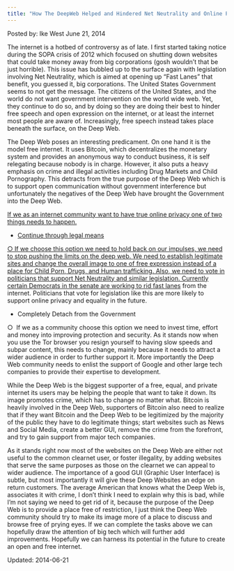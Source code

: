 ```yaml
---
title: "How The DeepWeb Helped and Hindered Net Neutrality and Online Privacy"
---
```


Posted by: Ike West 
<span>June 21, 2014</span>

<p>The internet is a hotbed of controversy as of late. I first started taking notice during the SOPA crisis of 2012 which focused on shutting down websites that could take money away from big corporations (gosh wouldn’t that be just horrible). This issue has bubbled up to the surface again with legislation involving Net Neutrality, which is aimed at opening up “Fast Lanes” that benefit, you guessed it, big corporations. The United States Government seems to not get the message. The citizens of the United States, and the world do not want government intervention on the world wide web. Yet, they continue to do so, and by doing so they are doing their best to hinder free speech and open expression on the internet, or at least the internet most people are aware of. Increasingly, free speech instead takes place beneath the surface, on the Deep Web.</p>
<p>The Deep Web poses an interesting predicament. On one hand it is the model free internet. It uses Bitcoin, which decentralizes the monetary system and provides an anonymous way to conduct business, it is self relegating because nobody is in charge. However, it also puts a heavy emphasis on crime and illegal activities including Drug Markets and Child Pornography. This detracts from the true purpose of the Deep Web which is to support open communication without government interference but unfortunately the negatives of the Deep Web have brought the Government into the Deep Web.</p>
<p><a href="/imgs/2014/06/seized.jpg"/>
<p>If we as an internet community want to have true online privacy one of two things needs to happen.</p>
<ul>
<li>Continue through legal means</li>
</ul>
<p>○ If we choose this option we need to hold back on our impulses, we need to stop pushing the limits on the deep web. We need to establish legitimate sites and change the overall image to one of free expression instead of a place for Child Porn, Drugs, and Human trafficking. Also, we need to vote in politicians that support Net Neutrality and similar legislation. Currently certain Democrats in the senate are working to rid <a href="http://www.washingtonpost.com/blogs/the-switch/wp/2014/06/17/this-new-bill-would-force-the-fcc-to-ban-internet-fast-lanes/">fast lanes</a> from the internet. Politicians that vote for legislation like this are more likely to support online privacy and equality in the future.</p>
<ul>
<li>Completely Detach from the Government</li>
</ul>
<p>○  If we as a community choose this option we need to invest time, effort and money into improving protection and security. As it stands now when you use the Tor browser you resign yourself to having slow speeds and subpar content, this needs to change, mainly because it needs to attract a wider audience in order to further support it. More importantly the Deep Web community needs to enlist the support of Google and other large tech companies to provide their expertise to development.</p>
<p>While the Deep Web is the biggest supporter of a free, equal, and private internet its users may be helping the people that want to take it down. Its image promotes crime, which has to change no matter what. Bitcoin is heavily involved in the Deep Web, supporters of Bitcoin also need to realize that if they want Bitcoin and the Deep Web to be legitimized by the majority of the public they have to do legitimate things; start websites such as News and Social Media, create a better GUI, remove the crime from the forefront, and try to gain support from major tech companies.</p>
<p>As it stands right now most of the websites on the Deep Web are either not useful to the common clearnet user, or foster illegality, by adding websites that serve the same purposes as those on the clearnet we can appeal to wider audience. The importance of a good GUI (Graphic User Interface) is subtle, but most importantly it will give these Deep Websites an edge on return customers. The average American that knows what the Deep Web is, associates it with crime, I don&#8217;t think I need to explain why this is bad, while I&#8217;m not saying we need to get rid of it, because the purpose of the Deep Web is to provide a place free of restriction, I just think the Deep Web community should try to make its image more of a place to discuss and browse free of prying eyes. If we can complete the tasks above we can hopefully draw the attention of big tech which will further add improvements. Hopefully we can harness its potential in the future to create an open and free internet.</p>

Updated: 2014-06-21

